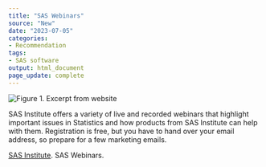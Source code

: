 ```yaml
---
title: "SAS Webinars"
source: "New"
date: "2023-07-05"
categories:
- Recommendation
tags:
- SAS software
output: html_document
page_update: complete
---
```


![Figure 1. Excerpt from website](http://www.pmean.com/new-images/23/sas-webinars-01.png)

<div class="notes">

SAS Institute offers a variety of live and recorded webinars that highlight important issues in Statistics and how products from SAS Institute can help with them. Registration is free, but you have to hand over your email address, so prepare for a few marketing emails.

[SAS Institute][sas1]. SAS Webinars. 

[sas1]: https://www.sas.com/en_us/webinars.html

</div>
